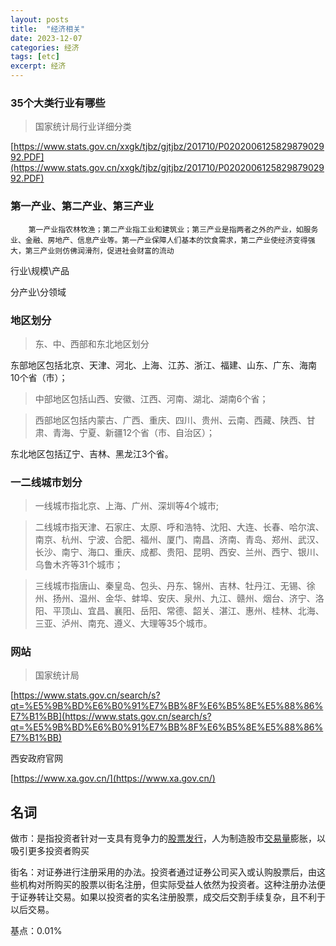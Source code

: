 ```yaml
---
layout: posts
title:  "经济相关"
date: 2023-12-07
categories: 经济
tags: [etc]
excerpt: 经济
---
```


### 35个大类行业有哪些

> 国家统计局行业详细分类

[https://www.stats.gov.cn/xxgk/tjbz/gjtjbz/201710/P020200612582987902992.PDF](https://www.stats.gov.cn/xxgk/tjbz/gjtjbz/201710/P020200612582987902992.PDF)

### 第一产业、第二产业、第三产业

````
	第一产业指农林牧渔；第二产业指工业和建筑业；第三产业是指两者之外的产业，如服务业、金融、房地产、信息产业等。第一产业保障人们基本的饮食需求，第二产业使经济变得强大，第三产业则仿佛润滑剂，促进社会财富的流动
````

行业\规模\产品

分产业\分领域

### 地区划分

> 东、中、西部和东北地区划分

东部地区包括北京、天津、河北、上海、江苏、浙江、福建、山东、广东、海南10个省（市）；

> 中部地区包括山西、安徽、江西、河南、湖北、湖南6个省；

> 西部地区包括内蒙古、广西、重庆、四川、贵州、云南、西藏、陕西、甘肃、青海、宁夏、新疆12个省（市、自治区）；

东北地区包括辽宁、吉林、黑龙江3个省。

### 一二线城市划分

> 一线城市指北京、上海、广州、深圳等4个城市;

> 二线城市指天津、石家庄、太原、呼和浩特、沈阳、大连、长春、哈尔滨、南京、杭州、宁波、合肥、福州、厦门、南昌、济南、青岛、郑州、武汉、长沙、南宁、海口、重庆、成都、贵阳、昆明、西安、兰州、西宁、银川、乌鲁木齐等31个城市；

> 三线城市指唐山、秦皇岛、包头、丹东、锦州、吉林、牡丹江、无锡、徐州、扬州、温州、金华、蚌埠、安庆、泉州、九江、赣州、烟台、济宁、洛阳、平顶山、宜昌、襄阳、岳阳、常德、韶关、湛江、惠州、桂林、北海、三亚、泸州、南充、遵义、大理等35个城市。

### 网站

> 国家统计局

[https://www.stats.gov.cn/search/s?qt=%E5%9B%BD%E6%B0%91%E7%BB%8F%E6%B5%8E%E5%88%86%E7%B1%BB](https://www.stats.gov.cn/search/s?qt=%E5%9B%BD%E6%B0%91%E7%BB%8F%E6%B5%8E%E5%88%86%E7%B1%BB)

西安政府官网

[https://www.xa.gov.cn/](https://www.xa.gov.cn/)

## 名词

做市：是指投资者针对一支具有竞争力的[股票发行](https://baike.baidu.com/item/%25E8%2582%25A1%25E7%25A5%25A8%25E5%258F%2591%25E8%25A1%258C/9897650?fromModule=lemma_inlink)，人为制造股市[交易量](https://baike.baidu.com/item/%25E4%25BA%25A4%25E6%2598%2593%25E9%2587%258F/4533839?fromModule=lemma_inlink)膨胀，以吸引更多投资者购买

街名：对证券进行注册采用的办法。投资者通过证券公司买入或认购股票后，由这些机构对所购买的股票以街名注册，但实际受益人依然为投资者。这种注册办法便于证券转让交易。如果以投资者的实名注册股票，成交后交割手续复杂，且不利于以后交易。

基点：0.01%
